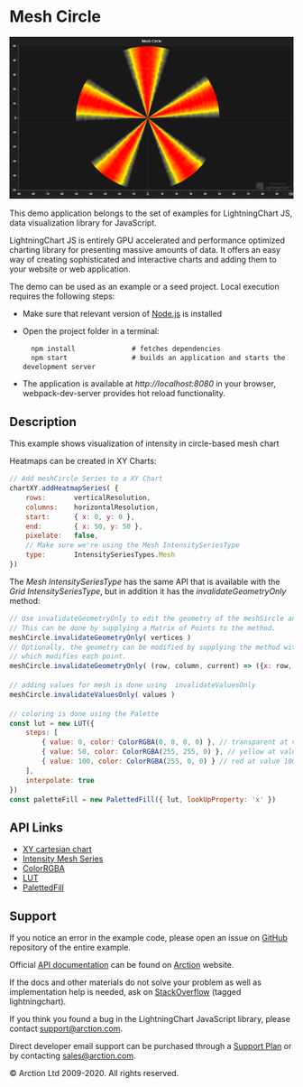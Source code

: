 # Mesh Circle

![Mesh Circle](meshCircle.png)

This demo application belongs to the set of examples for LightningChart JS, data visualization library for JavaScript.

LightningChart JS is entirely GPU accelerated and performance optimized charting library for presenting massive amounts of data. It offers an easy way of creating sophisticated and interactive charts and adding them to your website or web application.

The demo can be used as an example or a seed project. Local execution requires the following steps:

- Make sure that relevant version of [Node.js](https://nodejs.org/en/download/) is installed
- Open the project folder in a terminal:

        npm install              # fetches dependencies
        npm start                # builds an application and starts the development server

- The application is available at *http://localhost:8080* in your browser, webpack-dev-server provides hot reload functionality.


## Description

This example shows visualization of intensity in circle-based mesh chart

Heatmaps can be created in XY Charts:
```javascript
// Add meshCircle Series to a XY Chart
chartXY.addHeatmapSeries( {
    rows:       verticalResolution,
    columns:    horizontalResolution,
    start:      { x: 0, y: 0 },
    end:        { x: 50, y: 50 },
    pixelate:   false,
    // Make sure we're using the Mesh IntensitySeriesType
    type:       IntensitySeriesTypes.Mesh
})
```

The *Mesh IntensitySeriesType* has the same API that is available with the *Grid IntensitySeriesType*, but in addition it has the *invalidateGeometryOnly* method:

```javascript
// Use invalidateGeometryOnly to edit the geometry of the meshSircle and invalidate it.
// This can be done by supplying a Matrix of Points to the method.
meshCircle.invalidateGeometryOnly( vertices )
// Optionally, the geometry can be modified by supplying the method with a callback
// which modifies each point.
meshCircle.invalidateGeometryOnly( (row, column, current) => ({x: row, y: column}) )

// adding values for mesh is done using  invalidateValuesOnly
meshCircle.invalidateValuesOnly( values )

// coloring is done using the Palette
const lut = new LUT({
    steps: [
        { value: 0, color: ColorRGBA(0, 0, 0, 0) }, // transparent at value 0
        { value: 50, color: ColorRGBA(255, 255, 0) }, // yellow at value 50
        { value: 100, color: ColorRGBA(255, 0, 0) } // red at value 100
    ],
    interpolate: true
})
const paletteFill = new PalettedFill({ lut, lookUpProperty: 'x' })
```


## API Links

* [XY cartesian chart]
* [Intensity Mesh Series]
* [ColorRGBA]
* [LUT]
* [PalettedFill]


## Support

If you notice an error in the example code, please open an issue on [GitHub][0] repository of the entire example.

Official [API documentation][1] can be found on [Arction][2] website.

If the docs and other materials do not solve your problem as well as implementation help is needed, ask on [StackOverflow][3] (tagged lightningchart).

If you think you found a bug in the LightningChart JavaScript library, please contact support@arction.com.

Direct developer email support can be purchased through a [Support Plan][4] or by contacting sales@arction.com.

[0]: https://github.com/Arction/
[1]: https://www.arction.com/lightningchart-js-api-documentation/
[2]: https://www.arction.com
[3]: https://stackoverflow.com/questions/tagged/lightningchart
[4]: https://www.arction.com/support-services/

© Arction Ltd 2009-2020. All rights reserved.


[XY cartesian chart]: https://www.arction.com/lightningchart-js-api-documentation/v2.2.0/classes/chartxy.html
[Intensity Mesh Series]: https://www.arction.com/lightningchart-js-api-documentation/v2.2.0/classes/intensitymeshseries.html
[ColorRGBA]: https://www.arction.com/lightningchart-js-api-documentation/v2.2.0/globals.html#colorrgba
[LUT]: https://www.arction.com/lightningchart-js-api-documentation/v2.2.0/classes/lut.html
[PalettedFill]: https://www.arction.com/lightningchart-js-api-documentation/v2.2.0/classes/palettedfill.html

